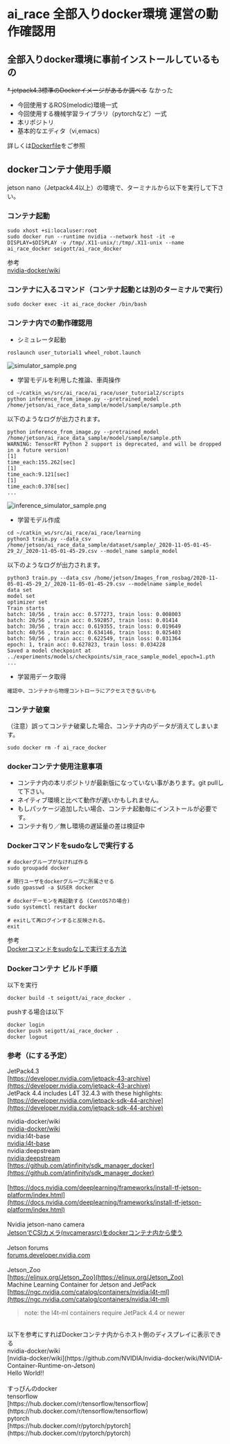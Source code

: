 # ai_race 全部入りdocker環境 運営の動作確認用

## 全部入りdocker環境に事前インストールしているもの

~~* jetpack4.3標準のDockerイメージがあるか調べる~~ なかった
* 今回使用するROS(melodic)環境一式
* 今回使用する機械学習ライブラリ（pytorchなど）一式
* 本リポジトリ
* 基本的なエディタ（vi,emacs）

詳しくは[Dockerfile](Dockerfile)をご参照

## dockerコンテナ使用手順

jetson nano（Jetpack4.4以上）の環境で、ターミナルから以下を実行して下さい。

### コンテナ起動

```
sudo xhost +si:localuser:root
sudo docker run --runtime nvidia --network host -it -e DISPLAY=$DISPLAY -v /tmp/.X11-unix/:/tmp/.X11-unix --name ai_race_docker seigott/ai_race_docker
```

参考 <br>
[nvidia-docker/wiki](https://github.com/NVIDIA/nvidia-docker/wiki/NVIDIA-Container-Runtime-on-Jetson) <br>

### コンテナに入るコマンド（コンテナ起動とは別のターミナルで実行）

```
sudo docker exec -it ai_race_docker /bin/bash
```

### コンテナ内での動作確認用

* シミュレータ起動

```
roslaunch user_tutorial1 wheel_robot.launch
```

![simulator_sample.png](https://github.com/seigot/ai_race/blob/main/document/simulator_sample.png)

* 学習モデルを利用した推論、車両操作

```
cd ~/catkin_ws/src/ai_race/ai_race/user_tutorial2/scripts
python inference_from_image.py --pretrained_model /home/jetson/ai_race_data_sample/model/sample/sample.pth
```

以下のようなログが出力されます。

```
python inference_from_image.py --pretrained_model /home/jetson/ai_race_data_sample/model/sample/sample.pth
WARNING: TensorRT Python 2 support is deprecated, and will be dropped in a future version!
[1]
time_each:155.262[sec]
[1]
time_each:9.121[sec]
[1]
time_each:0.378[sec]
...
```

![inference_simulator_sample.png](https://github.com/seigot/ai_race/blob/main/document/inference_sample.png)

* 学習モデル作成

```
cd ~/catkin_ws/src/ai_race/ai_race/learning
python3 train.py --data_csv /home/jetson/ai_race_data_sample/dataset/sample/_2020-11-05-01-45-29_2/_2020-11-05-01-45-29.csv --model_name sample_model
```

以下のようなログが出力されます。

```
python3 train.py --data_csv /home/jetson/Images_from_rosbag/2020-11-05-01-45-29_2/_2020-11-05-01-45-29.csv --modelname sample_model
data set
model set
optimizer set
Train starts
batch: 10/56 , train acc: 0.577273, train loss: 0.008003
batch: 20/56 , train acc: 0.592857, train loss: 0.01414
batch: 30/56 , train acc: 0.619355, train loss: 0.019649
batch: 40/56 , train acc: 0.634146, train loss: 0.025403
batch: 50/56 , train acc: 0.622549, train loss: 0.031364
epoch: 1, train acc: 0.627823, train loss: 0.034228
Saved a model checkpoint at ../experiments/models/checkpoints/sim_race_sample_model_epoch=1.pth
...
```

* 学習用データ取得

```
確認中、コンテナから物理コントローラにアクセスできないかも
```

### コンテナ破棄

（注意）誤ってコンテナ破棄した場合、コンテナ内のデータが消えてしまいます。

```
sudo docker rm -f ai_race_docker
```

### dockerコンテナ使用注意事項

* コンテナ内の本リポジトリが最新版になっていない事があります。git pullして下さい。
* ネイティブ環境と比べて動作が遅いかもしれません。
* もしパッケージ追加したい場合、コンテナ起動毎にインストールが必要です。
* コンテナ有り／無し環境の遅延量の差は検証中

### Dockerコマンドをsudoなしで実行する

```
# dockerグループがなければ作る
sudo groupadd docker

# 現行ユーザをdockerグループに所属させる
sudo gpasswd -a $USER docker

# dockerデーモンを再起動する (CentOS7の場合)
sudo systemctl restart docker

# exitして再ログインすると反映される。
exit
```

参考 <br>
[Dockerコマンドをsudoなしで実行する方法](https://qiita.com/DQNEO/items/da5df074c48b012152ee) <br>

### Dockerコンテナ ビルド手順

以下を実行

```
docker build -t seigott/ai_race_docker .
```

pushする場合は以下

```
docker login
docker push seigott/ai_race_docker .
docker logout
```

### 参考（にする予定）
JetPack4.3 <br>
[https://developer.nvidia.com/jetpack-43-archive](https://developer.nvidia.com/jetpack-43-archive) <br>
JetPack 4.4 includes L4T 32.4.3 with these highlights: <br>
[https://developer.nvidia.com/jetpack-sdk-44-archive](https://developer.nvidia.com/jetpack-sdk-44-archive) <br>

nvidia-docker/wiki <br>
[nvidia-docker/wiki](https://github.com/NVIDIA/nvidia-docker/wiki/NVIDIA-Container-Runtime-on-Jetson) <br>
nvidia:l4t-base <br>
[nvidia:l4t-base](https://ngc.nvidia.com/catalog/containers/nvidia:l4t-base) <br>
nvidia:deepstream <br>
[nvidia:deepstream](https://ngc.nvidia.com/catalog/containers/nvidia:deepstream) <br>
[https://github.com/atinfinity/sdk_manager_docker](https://github.com/atinfinity/sdk_manager_docker) <br>
 <br>
[https://docs.nvidia.com/deeplearning/frameworks/install-tf-jetson-platform/index.html](https://docs.nvidia.com/deeplearning/frameworks/install-tf-jetson-platform/index.html) <br>
 <br>
Nvidia jetson-nano camera <br>
[JetsonでCSIカメラ(nvcamerasrc)をdockerコンテナ内から使う](https://o-84.com/article/jetson-csi-camera-nvcamerasrc-on-docker-container/) <br>
 <br>
Jetson forums <br>
[forums.developer.nvidia.com](https://forums.developer.nvidia.com/c/agx-autonomous-machines/jetson-embedded-systems/jetson-nano/76/l/latest) <br>
<br>
Jetson_Zoo<br>
[https://elinux.org/Jetson_Zoo](https://elinux.org/Jetson_Zoo)<br>
Machine Learning Container for Jetson and JetPack<br>
[https://ngc.nvidia.com/catalog/containers/nvidia:l4t-ml](https://ngc.nvidia.com/catalog/containers/nvidia:l4t-ml) <br>
> note: the l4t-ml containers require JetPack 4.4 or newer
<br>
以下を参考にすればDockerコンテナ内からホスト側のディスプレイに表示できる<br>
nvidia-docker/wiki <br>
[nvidia-docker/wiki](https://github.com/NVIDIA/nvidia-docker/wiki/NVIDIA-Container-Runtime-on-Jetson) <br>
Hello World!!<br>
<br>
すっぴんのdocker<br>
tensorflow<br>
[https://hub.docker.com/r/tensorflow/tensorflow](https://hub.docker.com/r/tensorflow/tensorflow) <br>
pytorch<br>
[https://hub.docker.com/r/pytorch/pytorch](https://hub.docker.com/r/pytorch/pytorch) <br>
